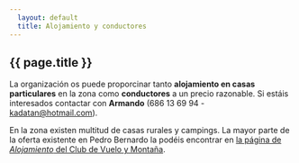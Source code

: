 ```yaml
---
  layout: default
  title: Alojamiento y conductores
---
```

  
## {{ page.title }}

  La organización os puede proporcinar tanto **alojamiento en casas particulares** en la zona como **conductores** a un precio razonable. Si estáis interesados contactar con **Armando** (686 13 69 94 - kadatan@hotmail.com).

  En la zona existen multitud de casas rurales y campings. La mayor parte de la oferta existente en Pedro Bernardo la podéis encontrar en <a target="_blank" href="http://clubdevuelopb.com/alojamiento.html">la página de <em>Alojamiento</em> del Club de Vuelo y Montaña</a>.

